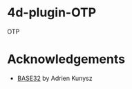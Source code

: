 # 4d-plugin-OTP
OTP

# Acknowledgements

* [BASE32](https://github.com/mjg59/tpmtotp/blob/master/base32.h) by Adrien Kunysz
